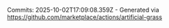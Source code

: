 Commits: 2025-10-02T17:09:08.359Z - Generated via https://github.com/marketplace/actions/artificial-grass
<br>
